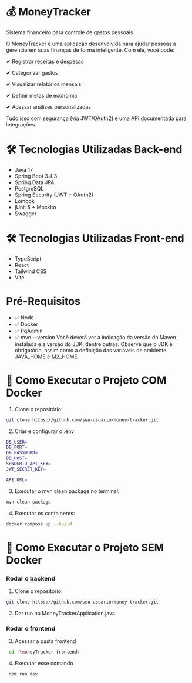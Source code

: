 
# 💰 MoneyTracker

Sistema financeiro para controle de gastos pessoais

O MoneyTracker é uma aplicação desenvolvida para ajudar pessoas a gerenciarem suas finanças de forma inteligente. Com ele, você pode:

✔ Registrar receitas e despesas

✔ Categorizar gastos

✔ Visualizar relatórios mensais

✔ Definir metas de economia

✔ Acessar análises personalizadas


Tudo isso com segurança (via JWT/OAuth2) e uma API documentada para integrações.


# 🛠 Tecnologias Utilizadas Back-end

- Java 17
- Spring Boot 3.4.3
- Spring Data JPA
- PostgreSQL
- Spring Security (JWT + OAuth2)
- Lombok
- jUnit 5 + Mockito
- Swagger

# 🛠 Tecnologias Utilizadas Front-end
- TypeScript
- React
- Tailwind CSS
- Vite


# Pré-Requisitos
* ✅ Node
* ✅ Docker 
* ✅ PgAdmin
* ✅ mvn --version
Você deverá ver a indicação da versão do Maven instalada e a versão do JDK, dentre outras. Observe que o JDK é obrigatório, assim como a definição das variáveis de ambiente JAVA_HOME e M2_HOME.

# 🚀 Como Executar o Projeto COM Docker

1. Clone o repositório:

```bash
git clone https://github.com/seu-usuario/money-tracker.git
```

2. Criar e configurar o .env
```bash
DB_USER=
DB_PORT=
DB_PASSWORD=
DB_HOST=
SENDGRID_API_KEY=
JWT_SECRET_KEY=

API_URL=
```

3. Executar o mvn clean package no terminal:
```bash
mvn clean package
```

4. Executar os containeres:
```bash
docker compose up --build
```

# 🚀 Como Executar o Projeto SEM Docker

### Rodar o backend

1. Clone o repositório:

```bash
git clone https://github.com/seu-usuario/money-tracker.git
```

2. Dar run no MoneyTrackerApplication.java

### Rodar o frontend

3. Acessar a pasta frontend
```bash
 cd .\moneyTracker-frontend\
```
4. Executar esse comando
```bash
 npm run dev
```
